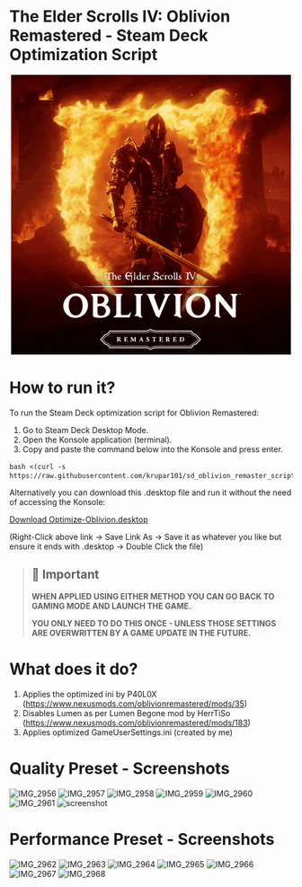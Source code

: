 # The Elder Scrolls IV: Oblivion Remastered - Steam Deck Optimization Script

<p align="center">
  <img src="https://github.com/krupar101/sd_oblivion_remaster_scripts/blob/main/oblivion-remastered.gif" alt="Folondeck" />
</p>

# How to run it?

To run the Steam Deck optimization script for Oblivion Remastered:
1. Go to Steam Deck Desktop Mode.
2. Open the Konsole application (terminal).
3. Copy and paste the command below into the Konsole and press enter.

```
bash <(curl -s https://raw.githubusercontent.com/krupar101/sd_oblivion_remaster_scripts/refs/heads/main/optimize_oblivion_remastered_for_steam_deck.sh)
```

Alternatively you can download this .desktop file and run it without the need of accessing the Konsole: 

[Download Optimize-Oblivion.desktop](https://raw.githubusercontent.com/krupar101/sd_oblivion_remaster_scripts/refs/heads/main/Optimize-Oblivion.desktop)

(Right-Click above link -> Save Link As -> Save it as whatever you like but ensure it ends with .desktop -> Double Click the file) 

> ## 📢 Important
> 
> **WHEN APPLIED USING EITHER METHOD YOU CAN GO BACK TO GAMING MODE AND LAUNCH THE GAME.**
> 
> **YOU ONLY NEED TO DO THIS ONCE - UNLESS THOSE SETTINGS ARE OVERWRITTEN BY A GAME UPDATE IN THE FUTURE.**


# What does it do?

1. Applies the optimized ini by P40L0X (https://www.nexusmods.com/oblivionremastered/mods/35)
2. Disables Lumen as per Lumen Begone mod by HerrTiSo (https://www.nexusmods.com/oblivionremastered/mods/183)
3. Applies optimized GameUserSettings.ini (created by me)

# Quality Preset - Screenshots

![IMG_2956](https://github.com/user-attachments/assets/383db1ed-e0fe-44eb-be13-5f812b36a1fe)
![IMG_2957](https://github.com/user-attachments/assets/d877432e-a391-47f1-9813-6f8087bd9426)
![IMG_2958](https://github.com/user-attachments/assets/23ec4a45-8346-4822-b0f5-f04ea3e11101)
![IMG_2959](https://github.com/user-attachments/assets/07fed2a0-da9f-4509-84bb-8d1751d5d855)
![IMG_2960](https://github.com/user-attachments/assets/9a7e9ed0-e9dc-467a-ad6d-af973f75d6b9)
![IMG_2961](https://github.com/user-attachments/assets/d373aab7-0ef1-4965-8e00-ca75b75da6ce)
![screenshot](https://github.com/user-attachments/assets/782839ef-d2b7-4bd1-bc87-4c969e582a81)

# Performance Preset - Screenshots

![IMG_2962](https://github.com/user-attachments/assets/73556919-1ec0-41ae-9295-b8d45f58894f)
![IMG_2963](https://github.com/user-attachments/assets/576ffd95-561c-48cc-8c58-6c3b93bc4611)
![IMG_2964](https://github.com/user-attachments/assets/820f3391-046e-4687-b11c-b5575f54b55b)
![IMG_2965](https://github.com/user-attachments/assets/35e56a2e-cc8f-47a5-8b24-49c58b714df2)
![IMG_2966](https://github.com/user-attachments/assets/62ff46ce-e757-481e-bfd5-3f96e93c82cc)
![IMG_2967](https://github.com/user-attachments/assets/a8a93374-62af-4246-a7db-ab95b5a563e8)
![IMG_2968](https://github.com/user-attachments/assets/561b67c1-940e-4035-b6b9-9b31e1aee12e)











